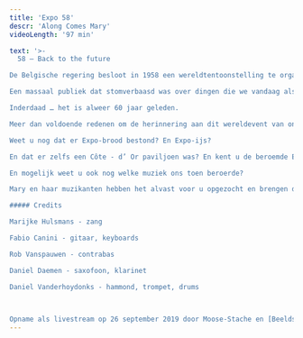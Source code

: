 ```yaml
---
title: 'Expo 58'
descr: 'Along Comes Mary'
videoLength: '97 min'

text: '>-
  58 – Back to the future

De Belgische regering besloot in 1958 een wereldtentoonstelling te organiseren in de Heizel. Deze tentoonstelling stond volledig in het teken van het geloof in vrijheid en vooruitgang, dat zo kenmerkend was voor de jaren vijfig en zestig. Meer dan 42 miljoen mensen bezochten de wereldtentoonstelling, die door koning Boudewijn werd geopend met een oproep tot vrede en sociale en economische vooruitgang.

Een massaal publiek dat stomverbaasd was over dingen die we vandaag als vanzelfsprekend beschouwen. Dwarrelend door de verschillende paviljoenen, starend naar wat men modern en vooruitstrevend noemde en bezorgd over de futuristische bouwstijlen waarvan men dacht dat de voorovergebogen gevels het mogelijk niet zouden trekken.  

Inderdaad … het is alweer 60 jaar geleden.

Meer dan voldoende redenen om de herinnering aan dit wereldevent van onder het stof te halen.

Weet u nog dat er Expo-brood bestond? En Expo-ijs?

En dat er zelfs een Côte - d’ Or paviljoen was? En kent u de beroemde Expo-ster nog?

En mogelijk weet u ook nog welke muziek ons toen beroerde?

Mary en haar muzikanten hebben het alvast voor u opgezocht en brengen de muziek van toen weer helemaal tot leven doorheen deze fijne muzikale ode aan Expo 58. Op een manier zoals alleen Along Comes Mary dat kan.

##### Credits

Marijke Hulsmans - zang

Fabio Canini - gitaar, keyboards

Rob Vanspauwen - contrabas

Daniel Daemen - saxofoon, klarinet

Daniel Vanderhoydonks - hammond, trompet, drums

‍

Opname als livestream op 26 september 2019 door Moose-Stache en [Beeldstorm](http://www.beeldstorm.be) (Jan Bosteels)'
---
```

